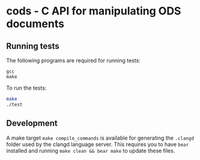 # cods - C API for manipulating ODS documents

## Running tests

The following programs are required for running tests:

```
gcc
make
```

To run the tests:

```sh
make
./test
```

## Development

A make target `make compile_commands` is available for generating the `.clangd`
folder used by the clangd language server. This requires you to have `bear`
installed and running `make clean && bear make` to update these files.
